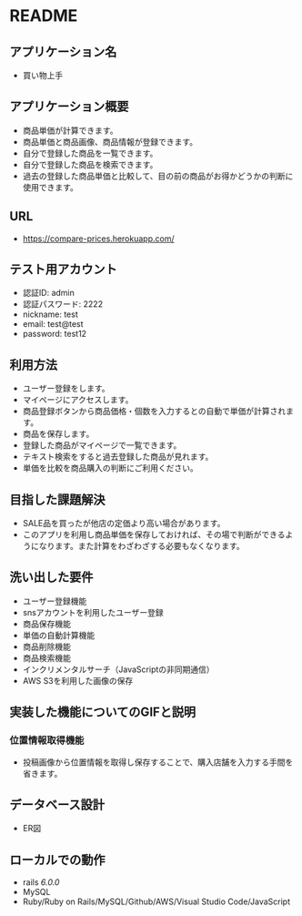 # README

## アプリケーション名
- 買い物上手

## アプリケーション概要
- 商品単価が計算できます。
- 商品単価と商品画像、商品情報が登録できます。
- 自分で登録した商品を一覧できます。
- 自分で登録した商品を検索できます。
- 過去の登録した商品単価と比較して、目の前の商品がお得かどうかの判断に使用できます。

## URL
- https://compare-prices.herokuapp.com/

## テスト用アカウント
- 認証ID: admin
- 認証パスワード: 2222
- nickname: test
- email: test@test
- password: test12

## 利用方法
- ユーザー登録をします。
- マイページにアクセスします。
- 商品登録ボタンから商品価格・個数を入力するとの自動で単価が計算されます。
- 商品を保存します。
- 登録した商品がマイページで一覧できます。
- テキスト検索をすると過去登録した商品が見れます。
- 単価を比較を商品購入の判断にご利用ください。

## 目指した課題解決
- SALE品を買ったが他店の定価より高い場合があります。
- このアプリを利用し商品単価を保存しておければ、その場で判断ができるようになります。また計算をわざわざする必要もなくなります。

## 洗い出した要件
- ユーザー登録機能
- snsアカウントを利用したユーザー登録
- 商品保存機能
- 単価の自動計算機能
- 商品削除機能
- 商品検索機能
- インクリメンタルサーチ（JavaScriptの非同期通信）
- AWS S3を利用した画像の保存

## 実装した機能についてのGIFと説明

### 位置情報取得機能
- 投稿画像から位置情報を取得し保存することで、購入店舗を入力する手間を省きます。

## データベース設計
- ER図

## ローカルでの動作
- rails _6.0.0_
- MySQL
- Ruby/Ruby on Rails/MySQL/Github/AWS/Visual Studio Code/JavaScript